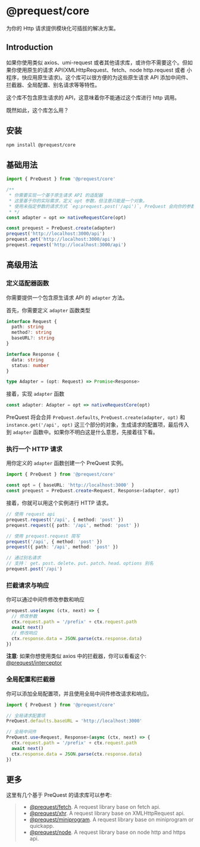 # @prequest/core

为你的 Http 请求提供模块化可插拔的解决方案。

## Introduction

如果你使用类似 axios、umi-request 或者其他请求库，或许你不需要这个。但如果你使用原生的请求 API(XMLHttpRequest、fetch、node http.request 或者 小程序，快应用原生请求)。这个库可以很方便的为这些原生请求 API 添加中间件、拦截器、全局配置、别名请求等等特性。

这个库不包含原生请求的 API，这意味着你不能通过这个库进行 http 调用。

既然如此，这个库怎么用？

## 安装

```bash
npm install @prequest/core
```

## 基础用法

```ts
import { PreQuest } from '@prequest/core'

/**
 * 你需要实现一个基于原生请求 API 的适配器
 * 这里基于你的实际需求，定义 opt 参数，但注意只能是一个对象。
 * 使用未指定参数的请求方式 `eg:prequest.post('/api')`, PreQuest 会向你的参数中混入`path` 和 `method` 参数。
 * */
const adapter = opt => nativeRequestCore(opt)

const prequest = PreQuest.create(adapter)
prequest('http://localhost:3000/api')
prequest.get('http://localhost:3000/api')
prequest.request('http://localhost:3000/api')
```

## 高级用法

### 定义适配器函数

你需要提供一个包含原生请求 API 的 `adapter` 方法。

首先，你需要定义 `adapter` 函数类型

```ts
interface Request {
  path: string
  method?: string
  baseURL?: string
}

interface Response {
  data: string
  status: number
}

type Adapter = (opt: Request) => Promise<Response>
```

接着，实现 `adapter` 函数

```ts
const adapter: Adapter = opt => nativeRequestCore(opt)
```

PreQuest 将会合并 `PreQuest.defaults`, `PreQuest.create(adapter, opt)` 和 `instance.get('/api', opt)` 这三个部分的对象，生成请求的配置项，最后传入到 `adapter` 函数中。如果你不明白这是什么意思，先接着往下看。

### 执行一个 HTTP 请求

用你定义的 `adapter` 函数创建一个 PreQuest 实例。

```ts
import { PreQuest } from '@prequest/core'

const opt = { baseURL: 'http://localhost:3000' }
const prequest = PreQuest.create<Request, Response>(adapter, opt)
```

接着，你就可以用这个实例进行 HTTP 请求。

```ts
// 使用 request api
prequest.request('/api', { method: 'post' })
prequest.request({ path: '/api', method: 'post' })

// 使用 prequest.request 简写
prequest('/api', { method: 'post' })
prequest({ path: '/api', method: 'post' })

// 通过别名请求
// 支持： get、post、delete、put、patch、head、options 别名
prequest.post('/api')
```

### 拦截请求与响应

你可以通过中间件修改参数和响应

```ts
prequest.use(async (ctx, next) => {
  // 修改参数
  ctx.request.path = '/prefix' + ctx.request.path
  await next()
  // 修改响应
  ctx.response.data = JSON.parse(ctx.response.data)
})
```

**注意**: 如果你想使用类似 axios 中的拦截器，你可以看看这个: [@prequest/interceptor](https://github.com/xdoer/PreQuest/blob/main/packages/interceptor/README.md)

### 全局配置和拦截器

你可以添加全局配置项，并且使用全局中间件修改请求和响应。

```ts
import { PreQuest } from '@prequest/core'

// 全局请求配置项
PreQuest.defaults.baseURL = 'http://localhost:3000'

// 全局中间件
PreQuest.use<Request, Response>(async (ctx, next) => {
  ctx.request.path = '/prefix' + ctx.request.path
  await next()
  ctx.response.data = JSON.parse(ctx.response.data)
})
```

## 更多

这里有几个基于 PreQuest 的请求库可以参考:

> - [@prequest/fetch](https://github.com/xdoer/PreQuest/blob/main/packages/fetch/README.md). A request library base on fetch api.
> - [@prequest/xhr](https://github.com/xdoer/PreQuest/blob/main/packages/xhr/README.md). A request library base on XMLHttpRequest api.
> - [@prequest/miniprogram](https://github.com/xdoer/PreQuest/blob/main/packages/miniprogram/README.md). A request library base on miniprogram or quickapp.
> - [@prequest/node](https://github.com/xdoer/PreQuest/blob/main/packages/node/README.md). A request library base on node http and https api.
